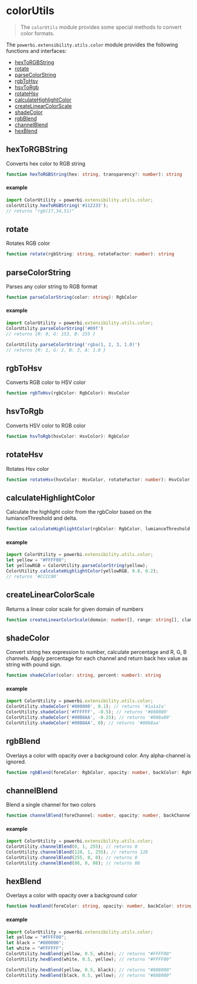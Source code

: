 # colorUtils
> The ```colorUtils``` module provides some special methods to convert color formats.

The ```powerbi.extensibility.utils.color``` module provides the following functions and interfaces:

* [hexToRGBString](#hextorgbstring)
* [rotate](#rotate)
* [parseColorString](#parsecolorstring)
* [rgbToHsv](#rgbtohsv)
* [hsvToRgb](#hsvtorgb)
* [rotateHsv](#rotatehsv)
* [calculateHighlightColor](#calculatehighlightcolor)
* [createLinearColorScale](#createlinearcolorscale)
* [shadeColor](#shadecolor)
* [rgbBlend](#rgbblend)
* [channelBlend](#channelblend)
* [hexBlend](#hexblend)

## hexToRGBString
Converts hex color to RGB string

```typescript
function hexToRGBString(hex: string, transparency?: number): string
```
#### example
```typescript
import ColorUtility = powerbi.extensibility.utils.color;
colorUtility.hexToRGBString('#112233');
// returns "rgb(17,34,51)"
```

## rotate
Rotates RGB color

```typescript
function rotate(rgbString: string, rotateFactor: number): string
```

## parseColorString
Parses any color string to RGB format

```typescript
function parseColorString(color: string): RgbColor
```
#### example
```typescript
import ColorUtility = powerbi.extensibility.utils.color;
ColorUtility.parseColorString('#09f')
// returns {R: 0, G: 153, B: 255 }

ColorUtility.parseColorString('rgba(1, 2, 3, 1.0)')
// returns {R: 1, G: 2, B: 3, A: 1.0 }
```

## rgbToHsv
Converts RGB color to HSV color

```typescript
function rgbToHsv(rgbColor: RgbColor): HsvColor
```

## hsvToRgb
Converts HSV color to RGB color

```typescript
function hsvToRgb(hsvColor: HsvColor): RgbColor
```

## rotateHsv
Rotates Hsv color

```typescript
function rotateHsv(hsvColor: HsvColor, rotateFactor: number): HsvColor
```

## calculateHighlightColor
Calculate the highlight color from the rgbColor based on the lumianceThreshold and delta.

```typescript
function calculateHighlightColor(rgbColor: RgbColor, lumianceThreshold: number, delta: number): string
```
#### example
```typescript
import ColorUtility = powerbi.extensibility.utils.color;
let yellow = "#FFFF00";
let yellowRGB = ColorUtility.parseColorString(yellow);
ColorUtility.calculateHighlightColor(yellowRGB, 0.8, 0.2);
// returns '#CCCC00'
```

## createLinearColorScale
Returns a linear color scale for given domain of numbers

```typescript
function createLinearColorScale(domain: number[], range: string[], clamp: boolean): LinearColorScale
```

## shadeColor
Convert string hex expression to number, calculate percentage and R, G, B channels.
Apply percentage for each channel and return back hex value as string with pound sign.

```typescript
function shadeColor(color: string, percent: number): string
```
#### example
```typescript
import ColorUtility = powerbi.extensibility.utils.color;
ColorUtility.shadeColor('#000000', 0.1); // returns '#1a1a1a'
ColorUtility.shadeColor('#FFFFFF', -0.5); // returns '#808080'
ColorUtility.shadeColor('#00B8AA', -0.25); // returns '#008a80'
ColorUtility.shadeColor('#00B8AA', 0); // returns '#00b8aa'
```

## rgbBlend
Overlays a color with opacity over a background color. Any alpha-channel is ignored.

```typescript
function rgbBlend(foreColor: RgbColor, opacity: number, backColor: RgbColor): RgbColor
```

## channelBlend
Blend a single channel for two colors

```typescript
function channelBlend(foreChannel: number, opacity: number, backChannel: number): number
```
#### example
```typescript
import ColorUtility = powerbi.extensibility.utils.color;
ColorUtility.channelBlend(0, 1, 255); // returns 0
ColorUtility.channelBlend(128, 1, 255); // returns 128
ColorUtility.channelBlend(255, 0, 0); // returns 0
ColorUtility.channelBlend(88, 0, 88); // returns 88
```

## hexBlend
Overlays a color with opacity over a background color

```typescript
function hexBlend(foreColor: string, opacity: number, backColor: string): string
```
#### example
```typescript
import ColorUtility = powerbi.extensibility.utils.color;
let yellow = "#FFFF00";
let black = "#000000";
let white = "#FFFFFF";
ColorUtility.hexBlend(yellow, 0.5, white); // returns "#FFFF80"
ColorUtility.hexBlend(white, 0.5, yellow); // returns "#FFFF80"

ColorUtility.hexBlend(yellow, 0.5, black); // returns "#808000"
ColorUtility.hexBlend(black, 0.5, yellow); // returns "#808000"
```
